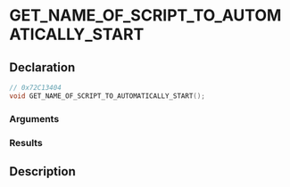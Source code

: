 # GET_NAME_OF_SCRIPT_TO_AUTOMATICALLY_START

## Declaration
```cpp
// 0x72C13404
void GET_NAME_OF_SCRIPT_TO_AUTOMATICALLY_START();
```

### Arguments

### Results

## Description
